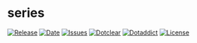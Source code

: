 # series

[![Release](https://img.shields.io/github/v/release/franck-paul/series)](https://github.com/franck-paul/series/releases)
[![Date](https://img.shields.io/github/release-date/franck-paul/series)](https://github.com/franck-paul/series/releases)
[![Issues](https://img.shields.io/github/issues/franck-paul/series)](https://github.com/franck-paul/series/issues)
[![Dotclear](https://img.shields.io/badge/dotclear-v2.24-blue.svg)](https://fr.dotclear.org/download)
[![Dotaddict](https://img.shields.io/badge/dotaddict-official-green.svg)](https://plugins.dotaddict.org/dc2/details/series)
[![License](https://img.shields.io/github/license/franck-paul/series)](https://github.com/franck-paul/series/blob/master/LICENSE)

